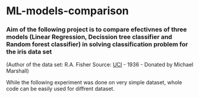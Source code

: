 # ML-models-comparison

### Aim of the following project is to compare efectivnes of three models (Linear Regression, Decission tree classifier and Random forest classifier) in solving classification problem for the iris data set
(Author of the data set: R.A. Fisher
Source: [UCI](https://archive.ics.uci.edu/ml/datasets/Iris) - 1936 - Donated by Michael Marshall)

While the following experiment was done on very simple dataset, whole code can be easily used for diffrent dataset. 
